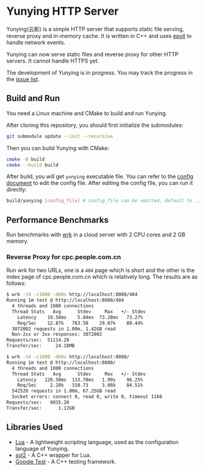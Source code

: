 # Yunying HTTP Server
Yunying(云影) is a simple HTTP server that supports static file serving, reverse proxy and in-memory cache. It is written in C++ and uses [epoll](https://man7.org/linux/man-pages/man7/epoll.7.html) to handle network events.

Yunying can now serve static files and reverse proxy for other HTTP servers. It cannot handle HTTPS yet.

The development of Yunying is in progress. You may track the progress in the [issue list](https://github.com/chenyuheng/Yunying-HTTP-Server/issues/).

## Build and Run
You need a Linux machine and CMake to build and run Yunying.

After cloning this repository, you should first initialize the submodules:
```bash
git submodule update --init --recursive
```

Then you can build Yunying with CMake:

```bash
cmake -B build
cmake --build build
```

After build, you will get `yunying` executable file. You can refer to the [config document](docs/config.md) to edit the config file. After editing the config file, you can run it directly:
```bash
build/yunying [config_file] # config_file can be omitted, default to ./config.lua
```

## Performance Benchmarks
Run benchmarks with [wrk](https://github.com/wg/wrk) in a cloud server with 2 CPU cores and 2 GB memory.

### Reverse Proxy for cpc.people.com.cn
Run wrk for two URLs, one is a `404` page which is short and the other is the index page of cpc.people.com.cn which is relatively long. The results are as follows:

```bash
$ wrk -t4 -c1000 -d60s http://localhost:8080/404
Running 1m test @ http://localhost:8080/404
  4 threads and 1000 connections
  Thread Stats   Avg      Stdev     Max   +/- Stdev
    Latency    19.50ms    5.04ms  73.28ms   73.27%
    Req/Sec    12.87k   763.50    29.07k    80.44%
  3072002 requests in 1.00m, 1.42GB read
  Non-2xx or 3xx responses: 3072002
Requests/sec:  51114.28
Transfer/sec:     24.18MB

$ wrk -t4 -c1000 -d60s http://localhost:8080/
Running 1m test @ http://localhost:8080/
  4 threads and 1000 connections
  Thread Stats   Avg      Stdev     Max   +/- Stdev
    Latency   120.50ms  133.78ms   1.99s    96.25%
    Req/Sec     2.28k   310.73     3.08k    84.51%
  542520 requests in 1.00m, 67.25GB read
  Socket errors: connect 0, read 0, write 0, timeout 1168
Requests/sec:   9035.20
Transfer/sec:      1.12GB
```

## Libraries Used
- [Lua](https://www.lua.org/) - A lightweight scripting language, used as the configuration language of Yunying.
- [sol2](https://sol2.readthedocs.io/en/latest/) - A C++ wrapper for Lua.
- [Google Test](https://google.github.io/googletest/) - A C++ testing framework.
